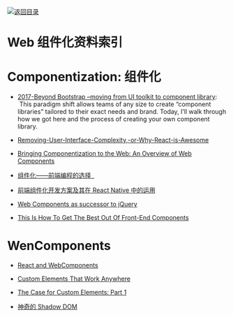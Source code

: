 [![返回目录](https://user-images.githubusercontent.com/5803001/38079637-ff0abcf0-3371-11e8-9b76-ad651620afc7.jpg)](https://github.com/wxyyxc1992/Awesome-Links) 


# Web 组件化资料索引

# Componentization: 组件化

* [2017-Beyond Bootstrap –moving from UI toolkit to component library](https://parg.co/bXt):   This paradigm shift allows teams of any size to create “component libraries” tailored to their exact needs and brand. Today, I’ll walk through how we got here and the process of creating your own component library.

- [Removing-User-Interface-Complexity,-or-Why-React-is-Awesome](http://jlongster.com/Removing-User-Interface-Complexity,-or-Why-React-is-Awesome)

* [Bringing Componentization to the Web: An Overview of Web Components](https://www.sitepoint.com/bringing-componentization-web-overview-web-components/)

* [组件化——前端编程的选择  ](http://mp.weixin.qq.com/s?__biz=MzI5MDEzMzg5Nw==&mid=2660394384&idx=1&sn=08485e817a96f3b3d309abae2ec9f1f5&chksm=f7424776c035ce602bde2487d9e483ff82be159b16ba241be1147c3533594c2fd24cc568daba&scene=0#wechat_redirect)

- [前端组件化开发方案及其在 React Native 中的运用](http://www.infoq.com/cn/articles/front-end-component-develop-and-application-in-react-native)

- [Web Components as successor to jQuery](https://gist.github.com/warpech/9431953)

- [This Is How To Get The Best Out Of Front-End Components](https://parg.co/UcE)

# WenComponents

* [React and WebComponents](https://github.com/facebook/react/issues/5052)

* [Custom Elements That Work Anywhere](https://medium.com/dev-channel/custom-elements-that-work-anywhere-898e1dd2bc48#.swvaa2mrh)

* [The Case for Custom Elements: Part 1](https://medium.com/dev-channel/the-case-for-custom-elements-part-1-65d807b4b439#.lwf2nk59c)
* [神奇的 Shadow DOM](https://aotu.io/notes/2016/06/24/Shadow-DOM/)
